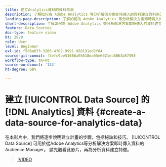 ```yaml
---
title: 建立Analytics資料的資料來源
description: 了解如何為 Adobe Analytics 等分析解決方案即時傳入的資料建立資料來源。 動手為分析資料建立特徵之前，請先執行此作業。
landing-page-description: 了解如何為 Adobe Analytics 等分析解決方案即時傳入的資料建立資料來源。 動手為分析資料建立特徵之前，請先執行此作業。
short-description: 了解如何為 Adobe Analytics 等分析解決方案即時傳入的資料建立資料來源。 動手為分析資料建立特徵之前，請先執行此作業。
feature: Data Sources
doc-type: feature video
kt: 2928
role: User
level: Beginner
exl-id: f5d6a033-3205-4f02-9991-968191ed2f84
source-git-commit: f3efc9be51080a95618ea05e6021ec6064b87598
workflow-type: tm+mt
source-wordcount: '144'
ht-degree: 68%

---
```


# 建立 [!UICONTROL Data Source] 的 [!DNL Analytics] 資料 {#create-a-data-source-for-analytics-data}

在本影片中，我們將逐步說明建立計畫的步驟，包括秘訣和技巧。 [!UICONTROL Data Source] 可用於從Adobe Analytics等分析解決方案即時傳入資料的Audience Manager。 請先觀看此影片，再為分析資料建立特徵。

>[!VIDEO](https://video.tv.adobe.com/v/27329/?quality=12)
